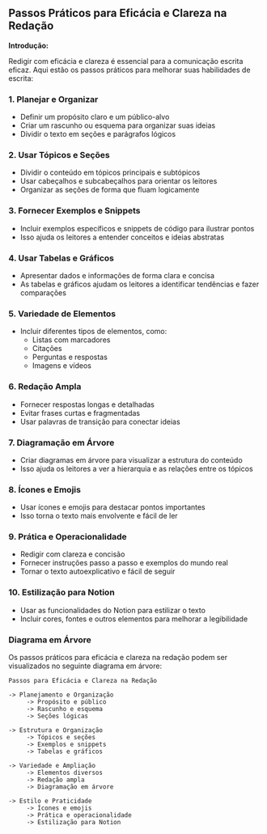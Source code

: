 ## Passos Práticos para Eficácia e Clareza na Redação

**Introdução:**

Redigir com eficácia e clareza é essencial para a comunicação escrita eficaz. Aqui estão os passos práticos para melhorar suas habilidades de escrita:

### 1. Planejar e Organizar

- Definir um propósito claro e um público-alvo
- Criar um rascunho ou esquema para organizar suas ideias
- Dividir o texto em seções e parágrafos lógicos

### 2. Usar Tópicos e Seções

- Dividir o conteúdo em tópicos principais e subtópicos
- Usar cabeçalhos e subcabeçalhos para orientar os leitores
- Organizar as seções de forma que fluam logicamente

### 3. Fornecer Exemplos e Snippets

- Incluir exemplos específicos e snippets de código para ilustrar pontos
- Isso ajuda os leitores a entender conceitos e ideias abstratas

### 4. Usar Tabelas e Gráficos

- Apresentar dados e informações de forma clara e concisa
- As tabelas e gráficos ajudam os leitores a identificar tendências e fazer comparações

### 5. Variedade de Elementos

- Incluir diferentes tipos de elementos, como:
    - Listas com marcadores
    - Citações
    - Perguntas e respostas
    - Imagens e vídeos

### 6. Redação Ampla

- Fornecer respostas longas e detalhadas
- Evitar frases curtas e fragmentadas
- Usar palavras de transição para conectar ideias

### 7. Diagramação em Árvore

- Criar diagramas em árvore para visualizar a estrutura do conteúdo
- Isso ajuda os leitores a ver a hierarquia e as relações entre os tópicos

### 8. Ícones e Emojis

- Usar ícones e emojis para destacar pontos importantes
- Isso torna o texto mais envolvente e fácil de ler

### 9. Prática e Operacionalidade

- Redigir com clareza e concisão
- Fornecer instruções passo a passo e exemplos do mundo real
- Tornar o texto autoexplicativo e fácil de seguir

### 10. Estilização para Notion

- Usar as funcionalidades do Notion para estilizar o texto
- Incluir cores, fontes e outros elementos para melhorar a legibilidade

### Diagrama em Árvore

Os passos práticos para eficácia e clareza na redação podem ser visualizados no seguinte diagrama em árvore:

```
Passos para Eficácia e Clareza na Redação

-> Planejamento e Organização
     -> Propósito e público
     -> Rascunho e esquema
     -> Seções lógicas

-> Estrutura e Organização
     -> Tópicos e seções
     -> Exemplos e snippets
     -> Tabelas e gráficos

-> Variedade e Ampliação
     -> Elementos diversos
     -> Redação ampla
     -> Diagramação em árvore

-> Estilo e Praticidade
     -> Ícones e emojis
     -> Prática e operacionalidade
     -> Estilização para Notion
```